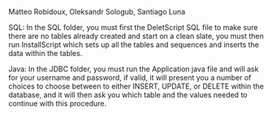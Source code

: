 Matteo Robidoux, Oleksandr Sologub, Santiago Luna

SQL: In the SQL folder, you must first the DeletScript SQL file to make sure there are no tables already created and start on a clean slate,
you must then run InstallScript which sets up all the tables and sequences and inserts the data within the tables.

Java: In the JDBC folder, you must run the Application java file and will ask for your username and password, if valid, it will present you
a number of choices to choose between to either INSERT, UPDATE, or DELETE within the database, and it will then ask you which table and the values needed to continue with this procedure.